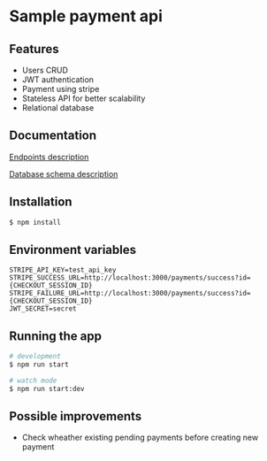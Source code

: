 # Sample payment api

## Features

* Users CRUD
* JWT authentication
* Payment using stripe
* Stateless API for better scalability
* Relational database

## Documentation

[Endpoints description](documentation/endpoints.md)

[Database schema description](documentation/Wildr%20DB%20Schema.png)

## Installation

```bash
$ npm install
```

## Environment variables

```
STRIPE_API_KEY=test_api_key
STRIPE_SUCCESS_URL=http://localhost:3000/payments/success?id={CHECKOUT_SESSION_ID}
STRIPE_FAILURE_URL=http://localhost:3000/payments/success?id={CHECKOUT_SESSION_ID}
JWT_SECRET=secret
```

## Running the app

```bash
# development
$ npm run start

# watch mode
$ npm run start:dev
```

## Possible improvements

* Check wheather existing pending payments before creating new payment